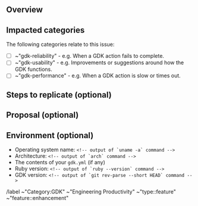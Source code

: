 ## Overview

<!-- Details of the issue. Include any console output or screenshots. -->

## Impacted categories

The following categories relate to this issue:

- [ ] ~"gdk-reliability" - e.g. When a GDK action fails to complete.
- [ ] ~"gdk-usability" - e.g. Improvements or suggestions around how the GDK functions.
- [ ] ~"gdk-performance" - e.g. When a GDK action is slow or times out.

<!-- Please add the selected labels to this issue, thanks ♥️ -->

## Steps to replicate (optional)

<!-- Clear steps of how to replicate the issue. -->

## Proposal (optional)

<!-- Description of any proposal you might have. -->

## Environment (optional)

- Operating system name: ```<!-- output of `uname -a` command -->```
- Architecture: ```<!-- output of `arch` command -->```
- The contents of your `gdk.yml` (if any)
- Ruby version: ```<!-- output of `ruby --version` command -->```
- GDK version: ```<!-- output of `git rev-parse --short HEAD` command -->```

/label ~"Category:GDK" ~"Engineering Productivity" ~"type::feature" ~"feature::enhancement" 

<!-- template sourced from https://gitlab.com/gitlab-org/gitlab-development-kit/-/blob/main/.gitlab/issue_templates/Default.md -->
